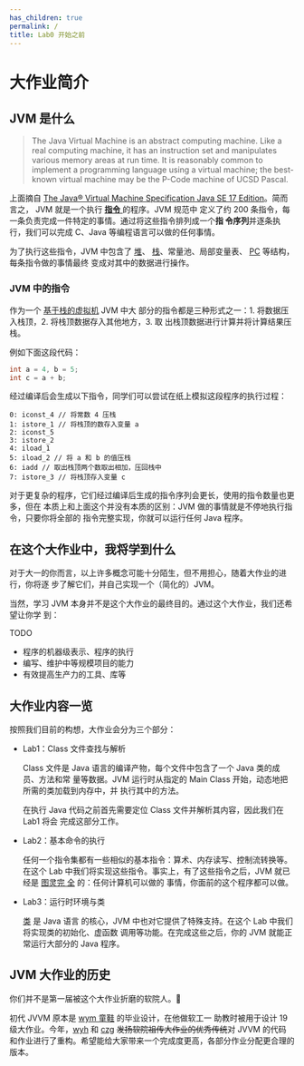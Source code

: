```yaml
---
has_children: true
permalink: /
title: Lab0 开始之前
---
```


# 大作业简介

## JVM 是什么

> The Java Virtual Machine is an abstract computing machine. Like a real
> computing machine, it has an instruction set and manipulates various memory
> areas at run time. It is reasonably common to implement a programming language
> using a virtual machine; the best-known virtual machine may be the P-Code
> machine of UCSD Pascal.

上面摘自 [The Java® Virtual Machine Specification Java SE 17
Edition](https://docs.oracle.com/javase/specs/jvms/se17/jvms17.pdf)。简而言之，
JVM 就是一个执行 [**指令**
](https://en.wikipedia.org/wiki/Instruction_set_architecture) 的程序。JVM 规范中
定义了约 200 条指令，每一条负责完成一件特定的事情。通过将这些指令排列成一个**指
令序列**并逐条执行，我们可以完成 C、Java 等编程语言可以做的任何事情。

为了执行这些指令，JVM 中包含了
[堆](https://en.wikipedia.org/wiki/Heap_(programming))、
[栈](https://en.wikipedia.org/wiki/Call_stack)、常量池、局部变量表、
[PC](https://en.wikipedia.org/wiki/Program_counter) 等结构，每条指令做的事情最终
变成对其中的数据进行操作。

### JVM 中的指令

作为一个 [基于栈的虚拟机](https://en.wikipedia.org/wiki/Stack_machine) JVM 中大
部分的指令都是三种形式之一：1. 将数据压入栈顶，2. 将栈顶数据存入其他地方，3. 取
出栈顶数据进行计算并将计算结果压栈。

例如下面这段代码：

```java
int a = 4, b = 5;
int c = a + b;
```

经过编译后会生成以下指令，同学们可以尝试在纸上模拟这段程序的执行过程：

```
0: iconst_4 // 将常数 4 压栈
1: istore_1 // 将栈顶的数存入变量 a
2: iconst_5
3: istore_2
4: iload_1
5: iload_2 // 将 a 和 b 的值压栈
6: iadd // 取出栈顶两个数取出相加，压回栈中
7: istore_3 // 将栈顶存入变量 c
```

对于更复杂的程序，它们经过编译后生成的指令序列会更长，使用的指令数量也更多，但在
本质上和上面这个并没有本质的区别：JVM 做的事情就是不停地执行指令，只要你将全部的
指令完整实现，你就可以运行任何 Java 程序。

## 在这个大作业中，我将学到什么

对于大一的你而言，以上许多概念可能十分陌生，但不用担心，随着大作业的进行，你将逐
步了解它们，并自己实现一个（简化的）JVM。

当然，学习 JVM 本身并不是这个大作业的最终目的。通过这个大作业，我们还希望让你学
到：

TODO

- 程序的机器级表示、程序的执行
- 编写、维护中等规模项目的能力
- 有效提高生产力的工具、库等

## 大作业内容一览

按照我们目前的构想，大作业会分为三个部分：

- Lab1：Class 文件查找与解析

  Class 文件是 Java 语言的编译产物，每个文件中包含了一个 Java 类的成员、方法和常
  量等数据。JVM 运行时从指定的 Main Class 开始，动态地把所需的类加载到内存中，并
  执行其中的方法。

  在执行 Java 代码之前首先需要定位 Class 文件并解析其内容，因此我们在 Lab1 将会
  完成这部分工作。

- Lab2：基本命令的执行

  任何一个指令集都有一些相似的基本指令：算术、内存读写、控制流转换等。在这个 Lab
  中我们将实现这些指令。事实上，有了这些指令之后，JVM 就已经是 [图灵完
  全](https://en.wikipedia.org/wiki/Turing_completeness) 的：任何计算机可以做的
  事情，你面前的这个程序都可以做。

- Lab3：运行时环境与类

  [类](https://en.wikipedia.org/wiki/Class_(computer_programming)) 是 Java 语言
  的核心，JVM 中也对它提供了特殊支持。在这个 Lab 中我们将实现类的初始化、虚函数
  调用等功能。在完成这些之后，你的 JVM 就能正常运行大部分的 Java 程序。

## JVM 大作业的历史

你们并不是第一届被这个大作业折磨的软院人。🤣

初代 JVVM 原本是 [wym 童鞋](https://github.com/wym0120) 的毕业设计，在他做软工一
助教时被用于设计 19 级大作业。今年，[wyh](https://github.com/wyh2023) 和
[czg](https://github.com/amnore) ~~发扬软院祖传大作业的优秀传统~~对 JVVM 的代码
和作业进行了重构。希望能给大家带来一个完成度更高，各部分作业分配更合理的版本。
